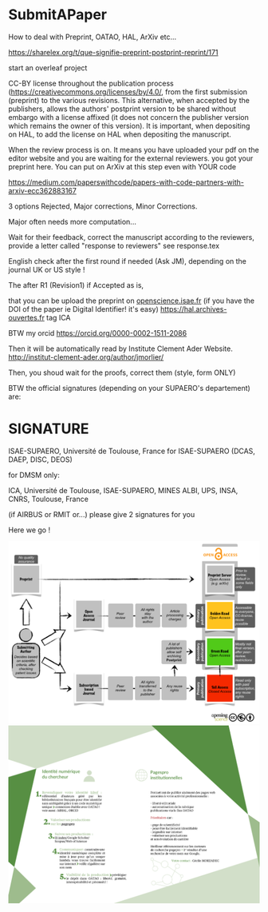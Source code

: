 # SubmitAPaper
How to deal with Preprint, OATAO, HAL, ArXiv etc...

https://sharelex.org/t/que-signifie-preprint-postprint-reprint/171

start an overleaf project 

CC-BY license throughout the publication process
(https://creativecommons.org/licenses/by/4.0/, from the first submission (preprint) to the various
revisions. This alternative, when accepted by the publishers, allows the authors' postprint version to be shared without embargo with a license affixed (it does not concern the publisher version which
remains the owner of this version). It is important, when depositing on HAL, to add the license on
HAL when depositing the manuscript.

When the review process is on. It means you have uploaded your pdf on the editor website and you are waiting for the external reviewers. you got your preprint here.
You can put on ArXiv at this step even with YOUR code

https://medium.com/paperswithcode/papers-with-code-partners-with-arxiv-ecc362883167


3 options Rejected, Major corrections, Minor Corrections.

Major often needs more computation...

Wait for their feedback, correct the manuscript according to the reviewers, provide a letter called "response to reviewers"
see response.tex


English check after the first round if needed (Ask JM), depending on the journal UK or US style !

The after R1 (Revision1) if  Accepted as is,

that you can be upload the preprint on [openscience.isae.fr](https://openscience.isae-supaero.fr)
(if you have the DOI of the paper ie Digital Identifier! it's easy)
https://hal.archives-ouvertes.fr
tag ICA

BTW my orcid
https://orcid.org/0000-0002-1511-2086


 Then it will be automatically read by Institute Clement Ader Website.
http://institut-clement-ader.org/author/jmorlier/


Then, you shoud wait for the proofs, correct them (style, form ONLY)

BTW the official signatures (depending on your SUPAERO's departement) are:

# SIGNATURE
ISAE-SUPAERO, Université de Toulouse, France
for ISAE-SUPAERO (DCAS, DAEP, DISC, DEOS)

for DMSM only: 

ICA, Université de Toulouse, ISAE-SUPAERO, MINES ALBI, UPS, INSA, CNRS, Toulouse, France

(if AIRBUS or RMIT or...) please give 2 signatures for you

Here we go !

![GUIDE SUPAERO 1/2](https://github.com/mid2SUPAERO/SubmitAPaper/blob/master/open_access.png)
![GUIDE SUPAERO 2/2](https://github.com/mid2SUPAERO/SubmitAPaper/blob/master/Guide22.png)







